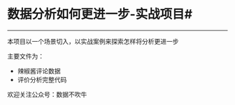 # 数据分析如何更进一步-实战项目#

----------

本项目以一个场景切入，以实战案例来探索怎样将分析更进一步

主要文件为：

- 辣椒酱评论数据
- 评价分析完整代码

欢迎关注公众号：数据不吹牛


